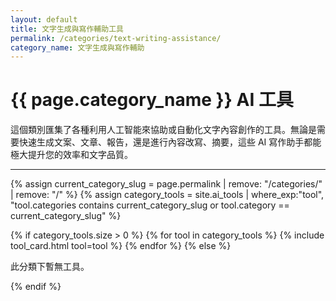 ```yaml
---
layout: default
title: 文字生成與寫作輔助工具
permalink: /categories/text-writing-assistance/
category_name: 文字生成與寫作輔助
---
```


# {{ page.category_name }} AI 工具

<p>這個類別匯集了各種利用人工智能來協助或自動化文字內容創作的工具。無論是需要快速生成文案、文章、報告，還是進行內容改寫、摘要，這些 AI 寫作助手都能極大提升您的效率和文字品質。</p>

---

<div class="tool-grid">
  {% assign current_category_slug = page.permalink | remove: "/categories/" | remove: "/" %}
  {% assign category_tools = site.ai_tools | where_exp:"tool", "tool.categories contains current_category_slug or tool.category == current_category_slug" %}

  {% if category_tools.size > 0 %}
    {% for tool in category_tools %}
      {% include tool_card.html tool=tool %}
    {% endfor %}
  {% else %}
    <p>此分類下暫無工具。</p>
  {% endif %}
</div>